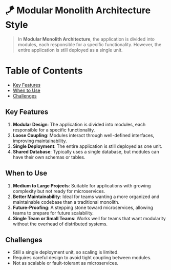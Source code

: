 # 🪁 Modular Monolith Architecture Style

> In **Modular Monolith Architecture**, the application is divided into modules, each responsible for a specific functionality. However, the entire application is still deployed as a single unit.

# Table of Contents

- [Key Features](#key-features)
- [When to Use](#when-to-use)
- [Challenges](#challenges)


## Key Features
1. **Modular Design**: The application is divided into modules, each responsible for a specific functionality.
2. **Loose Coupling**: Modules interact through well-defined interfaces, improving maintainability.
3. **Single Deployment**: The entire application is still deployed as one unit.
4. **Shared Database**: Typically uses a single database, but modules can have their own schemas or tables.


## When to Use
1. **Medium to Large Projects**: Suitable for applications with growing complexity but not ready for microservices.
2. **Better Maintainability**: Ideal for teams wanting a more organized and maintainable codebase than a traditional monolith.
3. **Future-Proofing**: A stepping stone toward microservices, allowing teams to prepare for future scalability.
4. **Single Team or Small Teams**: Works well for teams that want modularity without the overhead of distributed systems.


## Challenges
- Still a single deployment unit, so scaling is limited.
- Requires careful design to avoid tight coupling between modules.
- Not as scalable or fault-tolerant as microservices.
